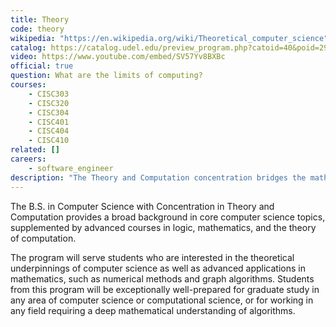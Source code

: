 ```yaml
---
title: Theory
code: theory
wikipedia: "https://en.wikipedia.org/wiki/Theoretical_computer_science"
catalog: https://catalog.udel.edu/preview_program.php?catoid=40&poid=29653
video: https://www.youtube.com/embed/SV57Yv8BXBc
official: true
question: What are the limits of computing?
courses:
    - CISC303
    - CISC320
    - CISC304
    - CISC401
    - CISC404
    - CISC410
related: []
careers:
    - software_engineer
description: "The Theory and Computation concentration bridges the mathematics-computer science interface.  Applications flow in both directions: mathematical concepts, such as formal logic, automata, and models of computation, form the theoretical foundation of computer science, while computational methods are widely used in many areas of mathematics, including linear algebra, graph theory, differential equations, algebra, theorem proving, and algorithmic analysis.  The concentration offers a broad spectrum of courses in these and other subjects in mathematics and computer science.  Students in the concentration have a choice between a \"discrete\" and a \"continuous\" track."
---
```



The B.S. in Computer Science with Concentration in Theory and
Computation provides a broad background in core computer science
topics, supplemented by advanced courses in logic, mathematics, and
the theory of computation.

The program will serve students who are interested in the theoretical
underpinnings of computer science as well as advanced applications in
mathematics, such as numerical methods and graph algorithms. Students
from this program will be exceptionally well-prepared for graduate
study in any area of computer science or computational science, or for
working in any field requiring a deep mathematical understanding of
algorithms.
